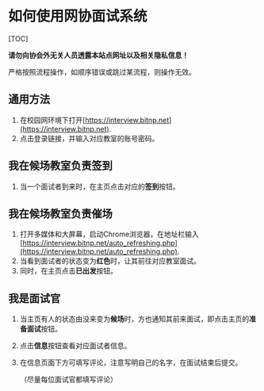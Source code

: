 # 如何使用网协面试系统

[TOC]

**请勿向协会外无关人员透露本站点网址以及相关隐私信息！**

严格按照流程操作，如顺序错误或跳过某流程，则操作无效。

## 通用方法

1. 在校园网环境下打开[https://interview.bitnp.net](https://interview.bitnp.net).
2. 点击登录链接，并输入对应教室的账号密码。

## 我在候场教室负责签到

1. 当一个面试者到来时，在主页点击对应的**签到**按钮。

## 我在候场教室负责催场

1. 打开多媒体和大屏幕，启动Chrome浏览器，在地址栏输入[https://interview.bitnp.net/auto_refreshing.php](https://interview.bitnp.net/auto_refreshing.php).
2. 当看到面试者的状态变为**红色**时，让其前往对应教室面试。
3. 同时，在主页点击**已出发**按钮。

## 我是面试官

1. 当主页有人的状态由没来变为**候场**时，方也通知其前来面试，即点击主页的**准备面试**按钮。

2. 点击**信息**按钮查看对应面试者信息。

3. 在信息页面下方可填写评论，注意写明自己的名字，在面试结束后提交。

   （尽量每位面试官都填写评论）

